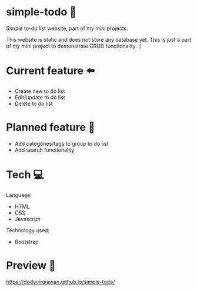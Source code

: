 # simple-todo :blue_book:
Simple to-do list website, part of my mini projects.

This website is static and does not store any database yet. This is just a part of my mini project to demonstrate CRUD functionality. :)

# Current feature :arrow_left:
- Create new to do list
- Edit/update to do list
- Delete to do list

# Planned feature :wrench:
- Add categories/tags to group to do list
- Add search functionality

# Tech :computer:
Language:
- HTML
- CSS
- Javascript

Technology used:
- Bootstrap

# Preview :art:

https://dodyvirgiawan.github.io/simple-todo/
